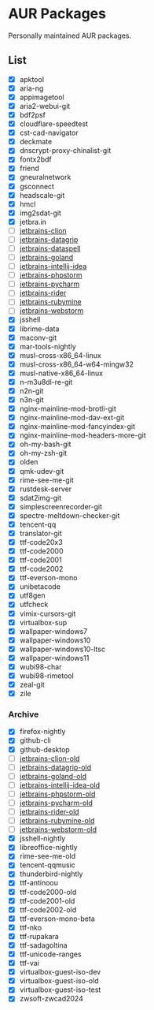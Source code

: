 # AUR Packages

Personally maintained AUR packages.

## List

- [X] apktool
- [X] aria-ng
- [X] appimagetool
- [X] aria2-webui-git
- [X] bdf2psf
- [X] cloudflare-speedtest
- [X] cst-cad-navigator
- [X] deckmate
- [X] dnscrypt-proxy-chinalist-git
- [X] fontx2bdf
- [X] friend
- [X] gneuralnetwork
- [X] gsconnect
- [X] headscale-git
- [X] hmcl
- [X] img2sdat-git
- [X] jetbra.in
- [ ] [jetbrains-clion]
- [ ] [jetbrains-datagrip]
- [ ] [jetbrains-dataspell]
- [ ] [jetbrains-goland]
- [ ] [jetbrains-intellij-idea]
- [ ] [jetbrains-phpstorm]
- [ ] [jetbrains-pycharm]
- [ ] [jetbrains-rider]
- [ ] [jetbrains-rubymine]
- [ ] [jetbrains-webstorm]
- [X] jsshell
- [X] librime-data
- [X] maconv-git
- [X] mar-tools-nightly
- [X] musl-cross-x86_64-linux
- [X] musl-cross-x86_64-w64-mingw32
- [X] musl-native-x86_64-linux
- [X] n-m3u8dl-re-git
- [X] n2n-git
- [X] n3n-git
- [X] nginx-mainline-mod-brotli-git
- [X] nginx-mainline-mod-dav-ext-git
- [X] nginx-mainline-mod-fancyindex-git
- [X] nginx-mainline-mod-headers-more-git
- [X] oh-my-bash-git
- [X] oh-my-zsh-git
- [X] olden
- [X] qmk-udev-git
- [X] rime-see-me-git
- [X] rustdesk-server
- [X] sdat2img-git
- [X] simplescreenrecorder-git
- [X] spectre-meltdown-checker-git
- [X] tencent-qq
- [X] translator-git
- [X] ttf-code20x3
- [X] ttf-code2000
- [X] ttf-code2001
- [X] ttf-code2002
- [X] ttf-everson-mono
- [X] unibetacode
- [X] utf8gen
- [X] utfcheck
- [X] vimix-cursors-git
- [X] virtualbox-sup
- [X] wallpaper-windows7
- [X] wallpaper-windows10
- [X] wallpaper-windows10-ltsc
- [X] wallpaper-windows11
- [X] wubi98-char
- [X] wubi98-rimetool
- [X] zeal-git
- [X] zile

[jetbrains-clion]: https://github.com/kitty-panics/aur-jetbrains-ide/tree/master/jetbrains-clion
[jetbrains-datagrip]: https://github.com/kitty-panics/aur-jetbrains-ide/tree/master/jetbrains-datagrip
[jetbrains-dataspell]: https://github.com/kitty-panics/aur-jetbrains-ide/tree/master/jetbrains-dataspell
[jetbrains-goland]: https://github.com/kitty-panics/aur-jetbrains-ide/tree/master/jetbrains-goland
[jetbrains-intellij-idea]: https://github.com/kitty-panics/aur-jetbrains-ide/tree/master/jetbrains-intellij-idea
[jetbrains-phpstorm]: https://github.com/kitty-panics/aur-jetbrains-ide/tree/master/jetbrains-phpstorm
[jetbrains-pycharm]: https://github.com/kitty-panics/aur-jetbrains-ide/tree/master/jetbrains-pycharm
[jetbrains-rider]: https://github.com/kitty-panics/aur-jetbrains-ide/tree/master/jetbrains-rider
[jetbrains-rubymine]: https://github.com/kitty-panics/aur-jetbrains-ide/tree/master/jetbrains-rubymine
[jetbrains-webstorm]: https://github.com/kitty-panics/aur-jetbrains-ide/tree/master/jetbrains-webstorm

### Archive

- [x] firefox-nightly
- [x] github-cli
- [x] github-desktop
- [ ] [jetbrains-clion-old]
- [ ] [jetbrains-datagrip-old]
- [ ] [jetbrains-goland-old]
- [ ] [jetbrains-intellij-idea-old]
- [ ] [jetbrains-phpstorm-old]
- [ ] [jetbrains-pycharm-old]
- [ ] [jetbrains-rider-old]
- [ ] [jetbrains-rubymine-old]
- [ ] [jetbrains-webstorm-old]
- [x] jsshell-nightly
- [x] libreoffice-nightly
- [x] rime-see-me-old
- [x] tencent-qqmusic
- [x] thunderbird-nightly
- [x] ttf-antinoou
- [x] ttf-code2000-old
- [x] ttf-code2001-old
- [x] ttf-code2002-old
- [x] ttf-everson-mono-beta
- [x] ttf-nko
- [x] ttf-rupakara
- [x] ttf-sadagoltina
- [x] ttf-unicode-ranges
- [x] ttf-vai
- [x] virtualbox-guest-iso-dev
- [x] virtualbox-guest-iso-old
- [x] virtualbox-guest-iso-test
- [x] zwsoft-zwcad2024

[jetbrains-clion-old]: https://github.com/kitty-panics/aur-jetbrains-ide/tree/master/jetbrains-clion-old
[jetbrains-datagrip-old]: https://github.com/kitty-panics/aur-jetbrains-ide/tree/master/jetbrains-datagrip-old
[jetbrains-goland-old]: https://github.com/kitty-panics/aur-jetbrains-ide/tree/master/jetbrains-goland-old
[jetbrains-intellij-idea-old]: https://github.com/kitty-panics/aur-jetbrains-ide/tree/master/jetbrains-intellij-idea-old
[jetbrains-phpstorm-old]: https://github.com/kitty-panics/aur-jetbrains-ide/tree/master/jetbrains-phpstorm-old
[jetbrains-pycharm-old]: https://github.com/kitty-panics/aur-jetbrains-ide/tree/master/jetbrains-pycharm-old
[jetbrains-rider-old]: https://github.com/kitty-panics/aur-jetbrains-ide/tree/master/jetbrains-rider-old
[jetbrains-rubymine-old]: https://github.com/kitty-panics/aur-jetbrains-ide/tree/master/jetbrains-rubymine-old
[jetbrains-webstorm-old]: https://github.com/kitty-panics/aur-jetbrains-ide/tree/master/jetbrains-webstorm-old
